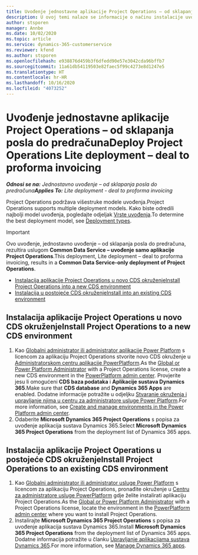 ```yaml
---
title: Uvođenje jednostavne aplikacije Project Operations – od sklapanja posla do predračuna
description: U ovoj temi nalaze se informacije o načinu instalacije uvođenja jednostavne aplikacije Project Operations – od sklapanja posla do predračuna.
author: stsporen
manager: Annbe
ms.date: 10/02/2020
ms.topic: article
ms.service: dynamics-365-customerservice
ms.reviewer: kfend
ms.author: stsporen
ms.openlocfilehash: e938876d459b3f6dfedd90e57e3042cda96bffb7
ms.sourcegitcommit: 11a61db54119503e82faec5f99c4273e8d1247e5
ms.translationtype: HT
ms.contentlocale: hr-HR
ms.lasthandoff: 10/16/2020
ms.locfileid: "4073252"
---
```

# <a name="deploy-project-operations-lite-deployment--deal-to-proforma-invoicing"></a><span data-ttu-id="246ae-103">Uvođenje jednostavne aplikacije Project Operations – od sklapanja posla do predračuna</span><span class="sxs-lookup"><span data-stu-id="246ae-103">Deploy Project Operations Lite deployment – deal to proforma invoicing</span></span>

<span data-ttu-id="246ae-104">_**Odnosi se na:** Jednostavno uvođenje – od sklapanja posla do predračuna_</span><span class="sxs-lookup"><span data-stu-id="246ae-104">_**Applies To:** Lite deployment - deal to proforma invoicing_</span></span>

<span data-ttu-id="246ae-105">Project Operations podržava višestruke modele uvođenja.</span><span class="sxs-lookup"><span data-stu-id="246ae-105">Project Operations supports multiple deployment models.</span></span> <span data-ttu-id="246ae-106">Kako biste odredili najbolji model uvođenja, pogledajte odjeljak [Vrste uvođenja](determine-deployment-type.md).</span><span class="sxs-lookup"><span data-stu-id="246ae-106">To determine the best deployment model, see [Deployment types](determine-deployment-type.md).</span></span>


> [!IMPORTANT]
> <span data-ttu-id="246ae-107">Ovo uvođenje, jednostavno uvođenje – od sklapanja posla do predračuna, rezultira uslugom **Common Data Service – uvođenje samo aplikacije Project Operations**.</span><span class="sxs-lookup"><span data-stu-id="246ae-107">This deployment, Lite deployment – deal to proforma invoicing, results in a **Common Data Service-only deployment of Project Operations**.</span></span>

- [<span data-ttu-id="246ae-108">Instalacija aplikacije Project Operations u novo CDS okruženje</span><span class="sxs-lookup"><span data-stu-id="246ae-108">Install Project Operations into a new CDS environment</span></span>](#new)
- [<span data-ttu-id="246ae-109">Instalacija u postojeće CDS okruženje</span><span class="sxs-lookup"><span data-stu-id="246ae-109">Install into an existing CDS environment</span></span>](#existing)



## <a name="install-project-operations-to-a-new-cds-environment"></a><a name="new"></a><span data-ttu-id="246ae-110">Instalacija aplikacije Project Operations u novo CDS okruženje</span><span class="sxs-lookup"><span data-stu-id="246ae-110">Install Project Operations to a new CDS environment</span></span>

1. <span data-ttu-id="246ae-111">Kao [Globalni administrator ili administrator aplikacije Power Platform](https://docs.microsoft.com/power-platform/admin/global-service-administrators-can-administer-without-license) s licencom za aplikaciju Project Operations stvorite novo CDS okruženje u [Administratorskom centru aplikacije PowerPlatform](https://admin.powerplatform.com).</span><span class="sxs-lookup"><span data-stu-id="246ae-111">As the [Global or Power Platform Administrator](https://docs.microsoft.com/power-platform/admin/global-service-administrators-can-administer-without-license) with a Project Operations license, create a new CDS environment in the [PowerPlatform admin center](https://admin.powerplatform.com).</span></span> <span data-ttu-id="246ae-112">Provjerite jesu li omogućeni **CDS baza podataka** i **Aplikacije sustava Dynamics 365**.</span><span class="sxs-lookup"><span data-stu-id="246ae-112">Make sure that **CDS database** and **Dynamics 365 Apps** are enabled.</span></span> <span data-ttu-id="246ae-113">Dodatne informacije potražite u odjeljku [Stvaranje okruženja i upravljanje njima u centru za administratore usluge Power Platform](https://docs.microsoft.com/power-platform/admin/create-environment#create-an-environment-in-the-power-platform-admin-center).</span><span class="sxs-lookup"><span data-stu-id="246ae-113">For more information, see [Create and manage environments in the Power Platform admin center](https://docs.microsoft.com/power-platform/admin/create-environment#create-an-environment-in-the-power-platform-admin-center).</span></span>
2. <span data-ttu-id="246ae-114">Odaberite **Microsoft Dynamics 365 Project Operations** s popisa za uvođenje aplikacija sustava Dynamics 365.</span><span class="sxs-lookup"><span data-stu-id="246ae-114">Select **Microsoft Dynamics 365 Project Operations** from the deployment list of Dynamics 365 apps.</span></span>


## <a name="install-project-operations-to-an-existing-cds-environment"></a><a name="existing"></a><span data-ttu-id="246ae-115">Instalacija aplikacije Project Operations u postojeće CDS okruženje</span><span class="sxs-lookup"><span data-stu-id="246ae-115">Install Project Operations to an existing CDS environment</span></span>

1. <span data-ttu-id="246ae-116">Kao [Globalni administrator ili administrator usluge Power Platform](https://docs.microsoft.com/power-platform/admin/global-service-administrators-can-administer-without-license) s licencom za aplikaciju Project Operations, pronađite okruženje u [Centru za administratore usluge PowerPlatform](https://admin.powerplatform.com) gdje želite instalirati aplikaciju Project Operations.</span><span class="sxs-lookup"><span data-stu-id="246ae-116">As the [Global or Power Platform Administrator](https://docs.microsoft.com/power-platform/admin/global-service-administrators-can-administer-without-license) with a Project Operations license, locate the environment in the [PowerPlatform admin center](https://admin.powerplatform.com) where you want to install Project Operations.</span></span>
2. <span data-ttu-id="246ae-117">Instalirajte **Microsoft Dynamics 365 Project Operations** s popisa za uvođenje aplikacija sustava Dynamics 365.</span><span class="sxs-lookup"><span data-stu-id="246ae-117">Install **Microsoft Dynamics 365 Project Operations** from the deployment list of Dynamics 365 apps.</span></span> <span data-ttu-id="246ae-118">Dodatne informacija potražite u članku [Upravljanje aplikacijama sustava Dynamics 365](https://docs.microsoft.com/power-platform/admin/manage-apps).</span><span class="sxs-lookup"><span data-stu-id="246ae-118">For more information, see [Manage Dynamics 365 apps](https://docs.microsoft.com/power-platform/admin/manage-apps).</span></span>


